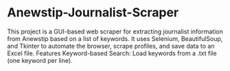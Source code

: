 # Anewstip-Journalist-Scraper
This project is a GUI-based web scraper for extracting journalist information from Anewstip based on a list of keywords. It uses Selenium, BeautifulSoup, and Tkinter to automate the browser, scrape profiles, and save data to an Excel file.  Features Keyword-based Search: Load keywords from a .txt file (one keyword per line). 
